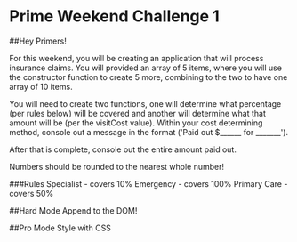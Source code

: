 # Prime Weekend Challenge 1

##Hey Primers!

For this weekend, you will be creating an application that will process insurance claims. You will provided an array of 5 items, where you will use the constructor function to create 5 more, combining to the two to have one array of 10 items.  

You will need to create two functions, one will determine what percentage (per rules below) will be covered and another will determine what that amount will be (per the visitCost value). Within your cost determining method, console out a message in the format ('Paid out $______ for _______'). 

After that is complete, console out the entire amount paid out.

Numbers should be rounded to the nearest whole number!

###Rules
Specialist - covers 10%
Emergency - covers 100%
Primary Care - covers 50%	

##Hard Mode
Append to the DOM!

##Pro Mode
Style with CSS